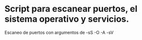 # Script para escanear puertos, el sistema operativo y servicios. 

Escaneo de puertos con argumentos de -sS -O -A -sV




